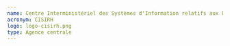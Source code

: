 ```yaml
---
name: Centre Interministériel des Systèmes d'Information relatifs aux Ressources Humaines
acronym: CISIRH
logo: logo-cisirh.png
type: Agence centrale
---
```

